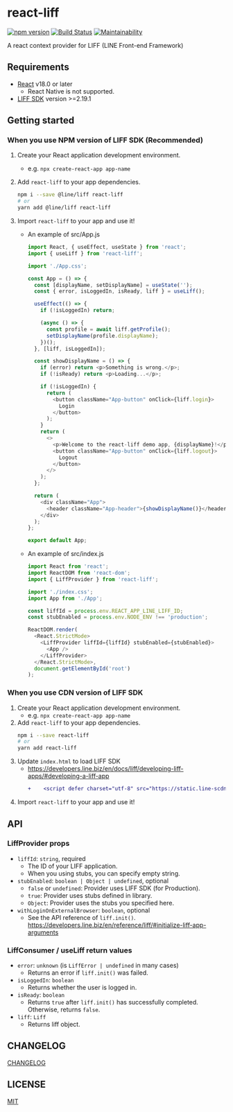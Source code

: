 # react-liff

[![npm version](https://badge.fury.io/js/react-liff.svg)](https://badge.fury.io/js/react-liff)
[![Build Status](https://github.com/epaew/react-liff/workflows/Run%20Tests/badge.svg)](https://github.com/epaew/react-liff/actions?query=workflow%3A%22Run+Tests%22+branch%3A%22master%22)
[![Maintainability](https://api.codeclimate.com/v1/badges/4ff4ef0a7a4343c6ae52/maintainability)](https://codeclimate.com/github/epaew/react-liff/maintainability)

A react context provider for LIFF (LINE Front-end Framework)

## Requirements

- [React](https://reactjs.org/) v18.0 or later
  - React Native is not supported.
- [LIFF SDK](https://developers.line.biz/en/docs/liff/release-notes/#liff-version-and-release-date) version >=2.19.1

## Getting started

### When you use NPM version of LIFF SDK (Recommended)

1. Create your React application development environment.
   - e.g. `npx create-react-app app-name`
2. Add `react-liff` to your app dependencies.
   ```sh
   npm i --save @line/liff react-liff
   # or
   yarn add @line/liff react-liff
   ```
3. Import `react-liff` to your app and use it!

   - An example of src/App.js

     ```javascript
     import React, { useEffect, useState } from 'react';
     import { useLiff } from 'react-liff';

     import './App.css';

     const App = () => {
       const [displayName, setDisplayName] = useState('');
       const { error, isLoggedIn, isReady, liff } = useLiff();

       useEffect(() => {
         if (!isLoggedIn) return;

         (async () => {
           const profile = await liff.getProfile();
           setDisplayName(profile.displayName);
         })();
       }, [liff, isLoggedIn]);

       const showDisplayName = () => {
         if (error) return <p>Something is wrong.</p>;
         if (!isReady) return <p>Loading...</p>;

         if (!isLoggedIn) {
           return (
             <button className="App-button" onClick={liff.login}>
               Login
             </button>
           );
         }
         return (
           <>
             <p>Welcome to the react-liff demo app, {displayName}!</p>
             <button className="App-button" onClick={liff.logout}>
               Logout
             </button>
           </>
         );
       };

       return (
         <div className="App">
           <header className="App-header">{showDisplayName()}</header>
         </div>
       );
     };

     export default App;
     ```

   - An example of src/index.js

     ```javascript
     import React from 'react';
     import ReactDOM from 'react-dom';
     import { LiffProvider } from 'react-liff';

     import './index.css';
     import App from './App';

     const liffId = process.env.REACT_APP_LINE_LIFF_ID;
     const stubEnabled = process.env.NODE_ENV !== 'production';

     ReactDOM.render(
       <React.StrictMode>
         <LiffProvider liffId={liffId} stubEnabled={stubEnabled}>
           <App />
         </LiffProvider>
       </React.StrictMode>,
       document.getElementById('root')
     );
     ```

### When you use CDN version of LIFF SDK

1. Create your React application development environment.
   - e.g. `npx create-react-app app-name`
2. Add `react-liff` to your app dependencies.
   ```sh
   npm i --save react-liff
   # or
   yarn add react-liff
   ```
3. Update `index.html` to load LIFF SDK
   - https://developers.line.biz/en/docs/liff/developing-liff-apps/#developing-a-liff-app
     ```diff
     +    <script defer charset="utf-8" src="https://static.line-scdn.net/liff/edge/2/sdk.js"></script>
     ```
4. Import `react-liff` to your app and use it!

## API

### LiffProvider props

- `liffId`: `string`, required
  - The ID of your LIFF application.
  - When you using stubs, you can specify empty string.
- `stubEnabled`: `boolean | Object | undefined`, optional
  - `false` or `undefined`: Provider uses LIFF SDK (for Production).
  - `true`: Provider uses stubs defined in library.
  - `Object`: Provider uses the stubs you specified here.
- `withLoginOnExternalBrowser`: `boolean`, optional
  - See the API reference of `liff.init()`. https://developers.line.biz/en/reference/liff/#initialize-liff-app-arguments

### LiffConsumer / useLiff return values

- `error`: `unknown` (is `LiffError | undefined` in many cases)
  - Returns an error if `liff.init()` was failed.
- `isLoggedIn`: `boolean`
  - Returns whether the user is logged in.
- `isReady`: `boolean`
  - Returns `true` after `liff.init()` has successfully completed. Otherwise, returns `false`.
- `liff`: `Liff`
  - Returns liff object.

## CHANGELOG

[CHANGELOG](./CHANGELOG.md)

## LICENSE

[MIT](./LICENSE)
